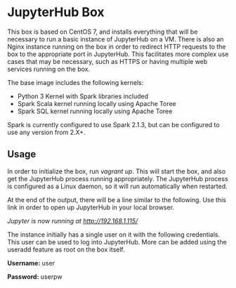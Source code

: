 # JupyterHub Box
This box is based on CentOS 7, and installs everything that will be necessary to run a basic instance of JupyterHub on a VM. There is also an Nginx instance running on the box in order to redirect HTTP requests to the box to the appropriate port in JupyterHub. This facilitates more complex use cases that may be necessary, such as HTTPS or having multiple web services running on the box.

The base image includes the following kernels:
- Python 3 Kernel with Spark libraries included
- Spark Scala kernel running locally using Apache Toree
- Spark SQL kernel running locally using Apache Toree

Spark is currently configured to use Spark 2.1.3, but can be configured to use any version from 2.X+.

## Usage

In order to initialize the box, run *vagrant up*. This will start the box, and also get the JupyterHub process running appropriately. The JupyterHub process is configured as a Linux daemon, so it will run automatically when restarted.

At the end of the output, there will be a line similar to the following. Use this link in order to open up JupyterHub in your local browser.

*Jupyter is now running at http://192.168.1.115/*

The instance initially has a single user on it with the following credentials. This user can be used to log into JupyterHub. More can be added using the useradd feature as root on the box itself.

**Username:** user

**Password:** userpw
